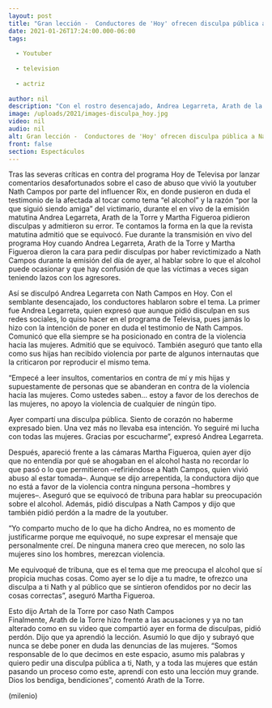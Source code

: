 ```yaml
---
layout: post
title: "Gran lección -  Conductores de 'Hoy' ofrecen disculpa pública a Nath Campos en vivo"
date: 2021-01-26T17:24:00.000-06:00
tags:
  
  - Youtuber
  
  - television
  
  - actriz
  
author: nil
description: "Con el rostro desencajado, Andrea Legarreta, Arath de la Torre y Martha Figueroa ofrecieron una disculpa pública a Nath Campos tras comentarios desafortunados; esto dijeron los conductores del programa Hoy de Televisa. "
image: /uploads/2021/images-disculpa_hoy.jpg
video: nil
audio: nil
alt: Gran lección -  Conductores de 'Hoy' ofrecen disculpa pública a Nath Campos en vivo
front: false
section: Espectáculos
---
```


Tras las severas críticas en contra del programa Hoy de Televisa por lanzar comentarios desafortunados sobre el caso de abuso que vivió la youtuber Nath Campos por parte del influencer Rix, en donde pusieron en duda el testimonio de la afectada al tocar como tema “el alcohol” y la razón “por la que siguió siendo amiga” del victimario, durante el en vivo de la emisión matutina Andrea Legarreta, Arath de la Torre y Martha Figueroa pidieron disculpas y admitieron su error. Te contamos la forma en la que la revista matutina admitió que se equivocó. Fue durante la transmisión en vivo del programa Hoy cuando Andrea Legarreta, Arath de la Torre y Martha Figueroa dieron la cara para pedir disculpas por haber revictimizado a Nath Campos durante la emisión del día de ayer, al hablar sobre lo que el alcohol puede ocasionar y que hay confusión de que las víctimas a veces sigan teniendo lazos con los agresores. 

Así se disculpó Andrea Legarreta con Nath Campos en Hoy.
Con el semblante desencajado, los conductores hablaron sobre el tema. La primer fue Andrea Legarreta, quien expresó que aunque pidió disculpan en sus redes sociales, lo quiso hacer en el programa de Televisa, pues jamás lo hizo con la intención de poner en duda el testimonio de Nath Campos. Comunicó que ella siempre se ha posicionado en contra de la violencia hacia las mujeres. Admitió que se equivocó. También aseguró que tanto ella como sus hijas han recibido violencia por parte de algunos internautas que la criticaron por reproducir el mismo tema.

“Empecé a leer insultos, comentarios en contra de mí y mis hijas y supuestamente de personas que se abanderan en contra de la violencia hacia las mujeres. Como ustedes saben… estoy a favor de los derechos de las mujeres, no apoyo la violencia de cualquier de ningún tipo. 

Ayer compartí una disculpa pública. Siento de corazón no haberme expresado bien. Una vez más no llevaba esa intención. Yo seguiré mi lucha con todas las mujeres. Gracias por escucharme”, expresó Andrea Legarreta. 

Después, apareció frente a las cámaras Martha Figueroa, quien ayer dijo que no entendía por qué se ahogaban en el alcohol hasta no recordar lo que pasó o lo que permitieron –refiriéndose a Nath Campos, quien vivió abuso al estar tomada–. Aunque se dijo arrepentida, la conductora dijo que no está a favor de la violencia contra ninguna persona –hombres y mujeres–. Aseguró que se equivocó de tribuna para hablar su preocupación sobre el alcohol. Además, pidió disculpas a Nath Campos y dijo que también pidió perdón a la madre de la youtuber. 

“Yo comparto mucho de lo que ha dicho Andrea, no es momento de justificarme porque me equivoqué, no supe expresar el mensaje que personalmente creí. De ninguna manera creo que merecen, no solo las mujeres sino los hombres, merezcan violencia. 

Me equivoqué de tribuna, que es el tema que me preocupa el alcohol que sí propicia muchas cosas. Como ayer se lo dije a tu madre, te ofrezco una disculpa a ti Nath y al público que se sintieron ofendidos por no decir las cosas correctas”, aseguró Martha Figueroa. 

Esto dijo Artah de la Torre por caso Nath Campos  
Finalmente, Arath de la Torre hizo frente a las acusaciones y ya no tan alterado como en su video que compartió ayer en forma de disculpas, pidió perdón. Dijo que ya aprendió la lección. Asumió lo que dijo y subrayó que nunca se debe poner en duda las denuncias de las mujeres. 
“Somos responsable de lo que decimos en este espacio, asumo mis palabras y quiero pedir una disculpa pública a ti, Nath, y a toda las mujeres que están pasando un proceso como este, aprendí con esto una lección muy grande. Dios los bendiga, bendiciones”, comentó Arath de la Torre. 

(milenio)